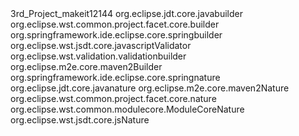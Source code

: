 <?xml version="1.0" encoding="UTF-8"?>
<projectDescription>
	<name>3rd_Project_makeit12144</name>
	<comment></comment>
	<projects>
	</projects>
	<buildSpec>
		<buildCommand>
			<name>org.eclipse.jdt.core.javabuilder</name>
			<arguments>
			</arguments>
		</buildCommand>
		<buildCommand>
			<name>org.eclipse.wst.common.project.facet.core.builder</name>
			<arguments>
			</arguments>
		</buildCommand>
		<buildCommand>
			<name>org.springframework.ide.eclipse.core.springbuilder</name>
			<arguments>
			</arguments>
		</buildCommand>
		<buildCommand>
			<name>org.eclipse.wst.jsdt.core.javascriptValidator</name>
			<arguments>
			</arguments>
		</buildCommand>
		<buildCommand>
			<name>org.eclipse.wst.validation.validationbuilder</name>
			<arguments>
			</arguments>
		</buildCommand>
		<buildCommand>
			<name>org.eclipse.m2e.core.maven2Builder</name>
			<arguments>
			</arguments>
		</buildCommand>
	</buildSpec>
	<natures>
		<nature>org.springframework.ide.eclipse.core.springnature</nature>
		<nature>org.eclipse.jdt.core.javanature</nature>
		<nature>org.eclipse.m2e.core.maven2Nature</nature>
		<nature>org.eclipse.wst.common.project.facet.core.nature</nature>
		<nature>org.eclipse.wst.common.modulecore.ModuleCoreNature</nature>
		<nature>org.eclipse.wst.jsdt.core.jsNature</nature>
	</natures>
</projectDescription>

